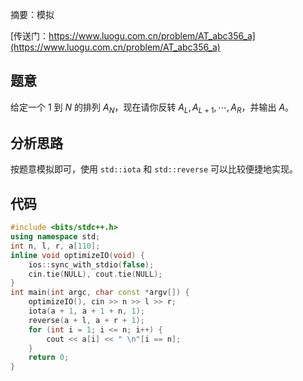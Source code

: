 摘要：模拟

[传送门：https://www.luogu.com.cn/problem/AT_abc356_a](https://www.luogu.com.cn/problem/AT_abc356_a)

## 题意

给定一个 $1$ 到 $N$ 的排列 $A_N$，现在请你反转 $A_L, A_{L+1}, \cdots, A_R$，并输出 $A$。

## 分析思路

按题意模拟即可，使用 `std::iota` 和 `std::reverse` 可以比较便捷地实现。

## 代码

```cpp
#include <bits/stdc++.h>
using namespace std;
int n, l, r, a[110];
inline void optimizeIO(void) {
    ios::sync_with_stdio(false);
    cin.tie(NULL), cout.tie(NULL);
}
int main(int argc, char const *argv[]) {
    optimizeIO(), cin >> n >> l >> r;
    iota(a + 1, a + 1 + n, 1);
    reverse(a + l, a + r + 1);
    for (int i = 1; i <= n; i++) {
        cout << a[i] << " \n"[i == n];
    }
    return 0;
}

```

